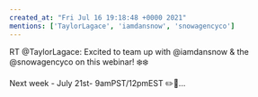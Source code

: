 ```yaml
---
created_at: "Fri Jul 16 19:18:48 +0000 2021"
mentions: ['TaylorLagace', 'iamdansnow', 'snowagencyco']
---
```


RT @TaylorLagace: Excited to team up with @iamdansnow &amp; the @snowagencyco on this webinar! ❄️❄️

Next week - July 21st- 9amPST/12pmEST ✏️📔…